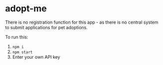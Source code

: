 # adopt-me

There is no registration function for this app - as there is no central system to submit applications for pet adoptions.

To run this:
1. `npm i`
2. `npm start`
3. Enter your own API key
